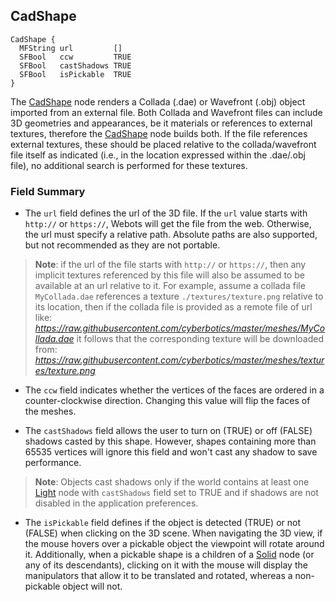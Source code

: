 
## CadShape

```
CadShape {
  MFString url         []
  SFBool   ccw         TRUE
  SFBool   castShadows TRUE
  SFBool   isPickable  TRUE
}
```

The [CadShape](#cadshape) node renders a Collada (.dae) or Wavefront (.obj) object imported from an external file.
Both Collada and Wavefront files can include 3D geometries and appearances, be it materials or references to external textures, therefore the [CadShape](#cadshape) node builds both.
If the file references external textures, these should be placed relative to the collada/wavefront file itself as indicated (i.e., in the location expressed within the .dae/.obj file), no additional search is performed for these textures.


### Field Summary

- The `url` field defines the url of the 3D file.
If the `url` value starts with `http://` or `https://`, Webots will get the file from the web.
Otherwise, the url must specify a relative path.
Absolute paths are also supported, but not recommended as they are not portable.

> **Note**: if the url of the file starts with `http://` or `https://`, then any implicit textures referenced by this file will also be assumed to be available at an url relative to it.
For example, assume a collada file `MyCollada.dae` references a texture `./textures/texture.png` relative to its location, then if the collada file is provided as a remote file of url like:
*https://raw.githubusercontent.com/cyberbotics/master/meshes/MyCollada.dae*
it follows that the corresponding texture will be downloaded from:
*https://raw.githubusercontent.com/cyberbotics/master/meshes/textures/texture.png*

- The `ccw` field indicates whether the vertices of the faces are ordered in a counter-clockwise direction.
Changing this value will flip the faces of the meshes.

- The `castShadows` field allows the user to turn on (TRUE) or off (FALSE) shadows casted by this shape.
However, shapes containing more than 65535 vertices will ignore this field and won't cast any shadow to save performance.

> **Note**: Objects cast shadows only if the world contains at least one [Light](light.md) node with `castShadows` field set to TRUE and if shadows are not disabled in the application preferences.

- The `isPickable` field defines if the object is detected (TRUE) or not (FALSE) when clicking on the 3D scene.
When navigating the 3D view, if the mouse hovers over a pickable object the viewpoint will rotate around it.
Additionally, when a pickable shape is a children of a [Solid](solid.md) node (or any of its descendants), clicking on it with the mouse will display the manipulators that allow it to be translated and rotated, whereas a non-pickable object will not.

